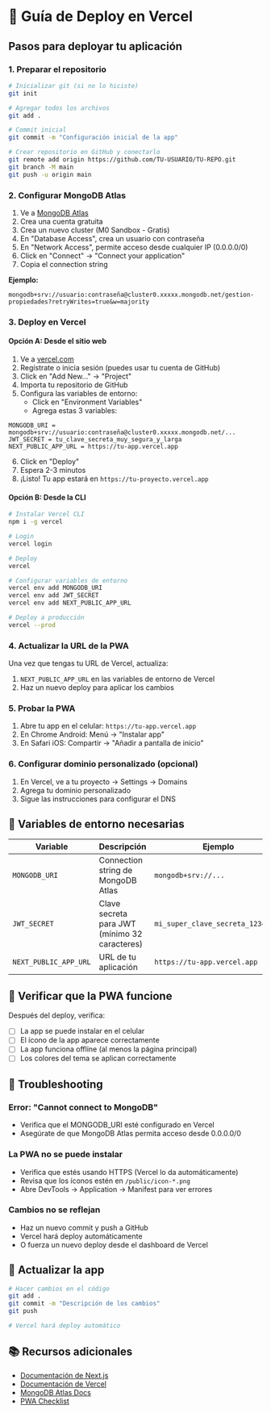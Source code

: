 # 🚀 Guía de Deploy en Vercel

## Pasos para deployar tu aplicación

### 1. Preparar el repositorio

```bash
# Inicializar git (si no lo hiciste)
git init

# Agregar todos los archivos
git add .

# Commit inicial
git commit -m "Configuración inicial de la app"

# Crear repositorio en GitHub y conectarlo
git remote add origin https://github.com/TU-USUARIO/TU-REPO.git
git branch -M main
git push -u origin main
```

### 2. Configurar MongoDB Atlas

1. Ve a [MongoDB Atlas](https://www.mongodb.com/cloud/atlas)
2. Crea una cuenta gratuita
3. Crea un nuevo cluster (M0 Sandbox - Gratis)
4. En "Database Access", crea un usuario con contraseña
5. En "Network Access", permite acceso desde cualquier IP (0.0.0.0/0)
6. Click en "Connect" → "Connect your application"
7. Copia el connection string

**Ejemplo:**
```
mongodb+srv://usuario:contraseña@cluster0.xxxxx.mongodb.net/gestion-propiedades?retryWrites=true&w=majority
```

### 3. Deploy en Vercel

#### Opción A: Desde el sitio web

1. Ve a [vercel.com](https://vercel.com)
2. Regístrate o inicia sesión (puedes usar tu cuenta de GitHub)
3. Click en "Add New..." → "Project"
4. Importa tu repositorio de GitHub
5. Configura las variables de entorno:
   - Click en "Environment Variables"
   - Agrega estas 3 variables:

```
MONGODB_URI = mongodb+srv://usuario:contraseña@cluster0.xxxxx.mongodb.net/...
JWT_SECRET = tu_clave_secreta_muy_segura_y_larga
NEXT_PUBLIC_APP_URL = https://tu-app.vercel.app
```

6. Click en "Deploy"
7. Espera 2-3 minutos
8. ¡Listo! Tu app estará en `https://tu-proyecto.vercel.app`

#### Opción B: Desde la CLI

```bash
# Instalar Vercel CLI
npm i -g vercel

# Login
vercel login

# Deploy
vercel

# Configurar variables de entorno
vercel env add MONGODB_URI
vercel env add JWT_SECRET
vercel env add NEXT_PUBLIC_APP_URL

# Deploy a producción
vercel --prod
```

### 4. Actualizar la URL de la PWA

Una vez que tengas tu URL de Vercel, actualiza:

1. `NEXT_PUBLIC_APP_URL` en las variables de entorno de Vercel
2. Haz un nuevo deploy para aplicar los cambios

### 5. Probar la PWA

1. Abre tu app en el celular: `https://tu-app.vercel.app`
2. En Chrome Android: Menú → "Instalar app"
3. En Safari iOS: Compartir → "Añadir a pantalla de inicio"

### 6. Configurar dominio personalizado (opcional)

1. En Vercel, ve a tu proyecto → Settings → Domains
2. Agrega tu dominio personalizado
3. Sigue las instrucciones para configurar el DNS

## 🔧 Variables de entorno necesarias

| Variable | Descripción | Ejemplo |
|----------|-------------|---------|
| `MONGODB_URI` | Connection string de MongoDB Atlas | `mongodb+srv://...` |
| `JWT_SECRET` | Clave secreta para JWT (mínimo 32 caracteres) | `mi_super_clave_secreta_12345...` |
| `NEXT_PUBLIC_APP_URL` | URL de tu aplicación | `https://tu-app.vercel.app` |

## 📱 Verificar que la PWA funcione

Después del deploy, verifica:

- [ ] La app se puede instalar en el celular
- [ ] El ícono de la app aparece correctamente
- [ ] La app funciona offline (al menos la página principal)
- [ ] Los colores del tema se aplican correctamente

## 🐛 Troubleshooting

### Error: "Cannot connect to MongoDB"
- Verifica que el MONGODB_URI esté configurado en Vercel
- Asegúrate de que MongoDB Atlas permita acceso desde 0.0.0.0/0

### La PWA no se puede instalar
- Verifica que estés usando HTTPS (Vercel lo da automáticamente)
- Revisa que los íconos estén en `/public/icon-*.png`
- Abre DevTools → Application → Manifest para ver errores

### Cambios no se reflejan
- Haz un nuevo commit y push a GitHub
- Vercel hará deploy automáticamente
- O fuerza un nuevo deploy desde el dashboard de Vercel

## 🔄 Actualizar la app

```bash
# Hacer cambios en el código
git add .
git commit -m "Descripción de los cambios"
git push

# Vercel hará deploy automático
```

## 📚 Recursos adicionales

- [Documentación de Next.js](https://nextjs.org/docs)
- [Documentación de Vercel](https://vercel.com/docs)
- [MongoDB Atlas Docs](https://docs.atlas.mongodb.com/)
- [PWA Checklist](https://web.dev/pwa-checklist/)



